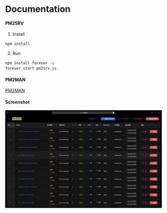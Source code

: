 # Documentation

#### PM2SRV

1. Install

```bash
npm install
```
2. Run

```bash
npm install forever -g
forever start pm2srv.js
```

#### PM2MAN

[PM2MAN](https://github.com/zzwooc/pm2man)

#### Screenshot

![screenshot.png](https://github.com/zzwooc/pm2man/blob/main/screenshot.png)